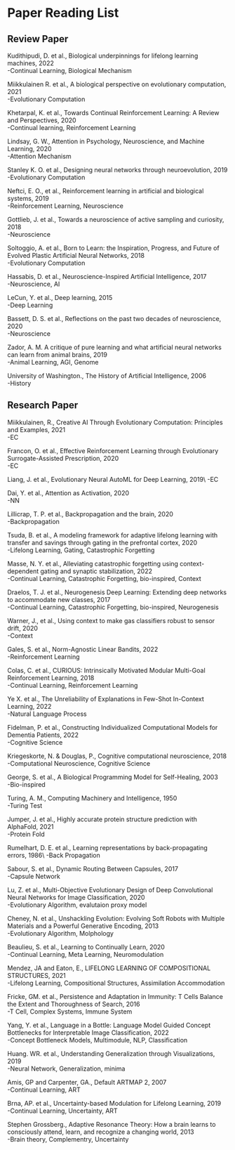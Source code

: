 # Paper Reading List
## Review Paper
Kudithipudi, D. et al., Biological underpinnings for lifelong learning machines, 2022\
-Continual Learning, Biological Mechanism

Miikkulainen R. et al., A biological perspective on evolutionary computation, 2021\
-Evolutionary Computation 

Khetarpal, K. et al., Towards Continual Reinforcement Learning: A Review and Perspectives, 2020\
-Continual learning, Reinforcement Learning

Lindsay, G. W., Attention in Psychology, Neuroscience, and Machine Learning, 2020\
-Attention Mechanism

Stanley K. O. et al., Designing neural networks through neuroevolution, 2019\
-Evolutionary Computation

Neftci, E. O., et al., Reinforcement learning in artificial and biological systems, 2019\
-Reinforcement Learning, Neuroscience

Gottlieb, J. et al., Towards a neuroscience of active sampling and curiosity, 2018\
-Neuroscience

Soltoggio, A. et al., Born to Learn: the Inspiration, Progress, and Future of Evolved Plastic Artificial Neural Networks, 2018\
-Evolutionary Computation

Hassabis, D. et al., Neuroscience-Inspired Artificial Intelligence, 2017\
-Neuroscience, AI

LeCun, Y. et al., Deep learning, 2015\
-Deep Learning

Bassett, D. S. et al., Reflections on the past two decades of neuroscience, 2020\
-Neuroscience

Zador, A. M. A critique of pure learning and what artificial neural networks can learn from animal brains, 2019\
-Animal Learning, AGI, Genome

University of Washington., The History of Artificial Intelligence, 2006\
-History


## Research Paper
Miikkulainen, R., Creative AI Through Evolutionary Computation: Principles and Examples, 2021\
-EC

Francon, O. et al., Effective Reinforcement Learning through Evolutionary Surrogate-Assisted Prescription, 2020\
-EC

Liang, J. et al., Evolutionary Neural AutoML for Deep Learning, 2019\ 
-EC

Dai, Y. et al., Attention as Activation, 2020\
-NN

Lillicrap, T. P. et al., Backpropagation and the brain, 2020\
-Backpropagation

Tsuda, B. et al., A modeling framework for adaptive lifelong learning with transfer and savings through gating in the prefrontal cortex, 2020\
-Lifelong Learning, Gating, Catastrophic Forgetting

Masse, N. Y. et al., Alleviating catastrophic forgetting using context-dependent gating and synaptic stabilization, 2022\
-Continual Learning, Catastrophic Forgetting, bio-inspired, Context

Draelos, T. J. et al., Neurogenesis Deep Learning: Extending deep networks to accommodate new classes, 2017\
-Continual Learning, Catastrophic Forgetting, bio-inspired, Neurogenesis

Warner, J., et al., Using context to make gas classifiers robust to sensor drift, 2020\
-Context

Gales, S. et al., Norm-Agnostic Linear Bandits, 2022\
-Reinforcement Learning

Colas, C. et al., CURIOUS: Intrinsically Motivated Modular Multi-Goal Reinforcement Learning, 2018\
-Continual Learning, Reinforcement Learning

Ye X. et al., The Unreliability of Explanations in Few-Shot In-Context Learning, 2022\
-Natural Language Process

Fidelman, P. et al., Constructing Individualized Computational Models for Dementia Patients, 2022\
-Cognitive Science

Kriegeskorte, N. & Douglas, P., Cognitive computational neuroscience, 2018\
-Computational Neuroscience, Cognitive Science

George, S. et al., A Biological Programming Model for Self-Healing, 2003\
-Bio-inspired

Turing, A. M., Computing Machinery and Intelligence, 1950\
-Turing Test

Jumper, J. et al., Highly accurate protein structure prediction with AlphaFold, 2021\
-Protein Fold

Rumelhart, D. E. et al., Learning representations by back-propagating errors, 1986\ 
-Back Propagation

Sabour, S. et al., Dynamic Routing Between Capsules, 2017\
-Capsule Network

Lu, Z. et al., Multi-Objective Evolutionary Design of Deep Convolutional Neural Networks for Image Classification, 2020\
-Evolutionary Algorithm, evalutaion proxy model

Cheney, N. et al., Unshackling Evolution: Evolving Soft Robots with Multiple Materials and a Powerful Generative Encoding, 2013\
-Evolutionary Algorithm, Molphology

Beaulieu, S. et al., Learning to Continually Learn, 2020\
-Continual Learning, Meta Learning, Neuromodulation

Mendez, JA and Eaton, E., LIFELONG LEARNING OF COMPOSITIONAL STRUCTURES, 2021\
-Lifelong Learning, Compositional Structures, Assimilation Accommodation

Fricke, GM. et al., Persistence and Adaptation in Immunity: T Cells Balance the Extent and Thoroughness of Search, 2016\
-T Cell, Complex Systems, Immune System

Yang, Y. et al., Language in a Bottle: Language Model Guided Concept Bottlenecks for Interpretable Image Classification, 2022\
-Concept Bottleneck Models, Multimodule, NLP, Classification

Huang. WR. et al., Understanding Generalization through Visualizations, 2019\
-Neural Network, Generalization, minima

Amis, GP and Carpenter, GA., Default ARTMAP 2, 2007\
-Continual Learning, ART

Brna, AP. et al., Uncertainty-based Modulation for Lifelong Learning, 2019\
-Continual Learning, Uncertainty, ART

Stephen Grossberg., Adaptive Resonance Theory: How a brain learns to consciously attend, learn, and recognize a changing world, 2013\
-Brain theory, Complementry, Uncertainty

 
 
 


